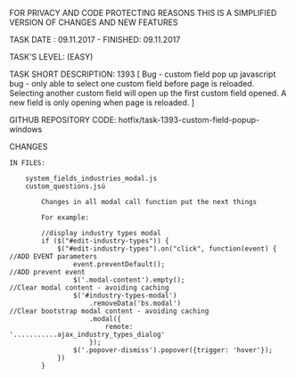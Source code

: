 FOR PRIVACY AND CODE PROTECTING REASONS THIS IS A SIMPLIFIED VERSION OF CHANGES AND NEW FEATURES

TASK DATE : 09.11.2017 - FINISHED: 09.11.2017

TASK'S LEVEL: (EASY)

TASK SHORT DESCRIPTION: 1393 [
								Bug - custom field pop up javascript bug - only able to select one custom field 
								before page is reloaded. Selecting another custom field will open up the first 
								custom field opened. A new field is only opening when page is reloaded.
							]
							
GITHUB REPOSITORY CODE: hotfix/task-1393-custom-field-popup-windows

CHANGES
 
	IN FILES: 
	
		system_fields_industries_modal.js
		custom_questions.jsú
		
			Changes in all modal call function put the next things
			
			For example: 
			
			//display industry types modal
			if ($("#edit-industry-types")) {
				$("#edit-industry-types").on("click", function(event) {		//ADD EVENT parameters
					event.preventDefault();									//ADD prevent event
					$('.modal-content').empty();							//Clear modal content - avoiding caching
					$('#industry-types-modal')
						.removeData('bs.modal')								//Clear bootstrap modal content - avoiding caching
						.modal({
							remote: '...........ajax_industry_types_dialog'
						});
					$('.popover-dismiss').popover({trigger: 'hover'});
				})	
			}

